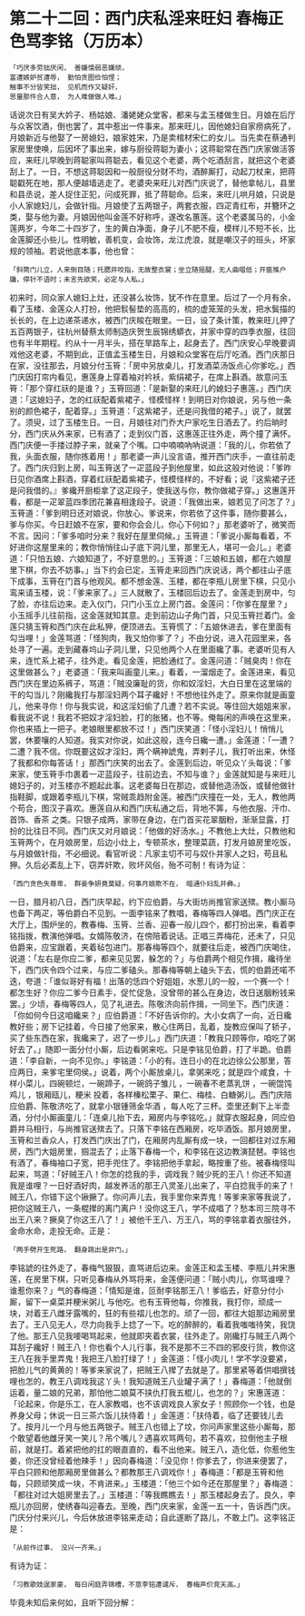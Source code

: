 第二十二回：西门庆私淫来旺妇 春梅正色骂李铭（万历本）
========================================================

    「巧厌多劳拙厌闲， 善嫌懦弱恶嫌顽，
    富遭嫉妒贫遭辱， 勤怕贪图俭怕悭；
    触事不分皆笑拙， 见机而作又疑奸，
    思量那件合人意， 为人难做做人难。」

话说次日有吴大妗子、杨姑娘、潘姥姥众堂客，都来与孟玉楼做生日。月娘在后厅与众客饮酒，倒也罢了，其中惹出一件事来。那来旺儿，因他媳妇自家痨病死了，月娘新近与他娶了一房媳妇，娘家姓宋，乃是卖棺材宋仁的女儿。当先卖在蔡通判家房里使唤，后因坏了事出来，嫁与厨役蒋聪为妻小；这蒋聪常在西门庆家做活答应，来旺儿早晚到蒋聪家叫蒋聪去，看见这个老婆，两个吃酒刮言，就把这个老婆刮上了。一日，不想这蒋聪因和一般厨役分财不均，酒醉厮打，动起刀杖来，把蒋聪戳死在地，那人便越墙逃走了。老婆央来旺儿对西门庆说了，替他拿帖儿，县里和县丞说，差人捉住正犯，问成死罪，抵了蒋聪命。后来，来旺儿哄月娘，只说是小人家媳妇儿，会做针指。月娘使了五两银子，两套衣服，四疋青红布，并簪环之类，娶与他为妻。月娘因他叫金莲不好称呼，遂改名蕙莲。这个老婆属马的，小金莲两岁，今年二十四岁了，生的黄白净面，身子儿不肥不瘦，模样儿不短不长，比金莲脚还小些儿。性明敏，善机变，会妆饰，龙江虎浪，就是嘲汉子的班头，坏家规的领袖。若说他底本事，他也曾：

    「斜筒门儿立，人来倒目随；托腮并咬指，无故整衣裳；坐立随摇腿，无人曲唱低；开窗推户牖，停针不语时；未言先欲笑，必定与人私。」

初来时，同众家人媳妇上灶，还没甚么妆饰，犹不作在意里。后过了一个月有余，看了玉楼、金莲众人打扮，他把䯼髻垫的高高的，梳的虚笼笼的头发，把水鬓描的长长的，在上边递茶递水，被西门庆睃在眼里。一日，设了条计策，教来旺儿押了五百两银子，往杭州替蔡太师制造庆贺生辰锦绣蟒衣，并家中穿的四季衣服，往回也有半年期程。约从十一月半头，搭在旱路车上，起身去了。西门庆安心早晚要调戏他这老婆，不期到此，正值孟玉楼生日，月娘和众堂客在后厅吃酒。西门庆那日在家，没往那去，月娘分付玉筲：「房中另放桌儿，打发酒菜汤饭点心你爹吃。」西门庆因打帘内看见，惠莲身上穿着袖对衿袄，紫绢裙子，在席上斟酒。故意问玉筲：「那个穿红祆的是谁？」玉筲回道：「是新娶的来旺儿的媳妇子惠莲。」西门庆道：「这媳妇子，怎的红祆配着紫裙子，怪模怪样！到明日对你娘说，另与他一条别的颜色裙子，配着穿。」玉筲道：「这紫裙子，还是问我借的裙子。」说了，就罢了。须臾，过了玉楼生日。一日，月娘往对门乔大户家吃生日酒去了。约后晌时分，西门庆从外来家，已有酒了；走到仪门首，这惠莲正往外走，两个撞了满怀。西门庆便一手搂过脖子来，就亲了个嘴。口中喃喃吶吶说道：「我的儿，你若依了我，头面衣服，随你拣着用！」那老婆一声儿没言语，推开西门庆手，一直往前走了。西门庆归到上房，叫玉筲送了一疋蓝段子到他屋里，如此这般对他说：「爹昨日见你酒席上斟酒，穿着红祆配着紫裙子，怪模怪样的，不好看；说『这紫裙子还是问我借的。』爹纔开厨柜拿了这疋段子，使我送与你，教你做裙子穿。」这惠莲开看，都是一疋翠蓝四季团花兼喜相逢段子。说道：「我做出来，娘若见了问怎了？」玉筲道：「爹到明日还对娘说，你放心。爹说来，你若依了这件事，随你要甚么，爹与你买。今日赶娘不在家，要和你会会儿，你心下何如？」那老婆听了，微笑而不言。因问：「爹多咱时分来？我好在屋里伺候。」玉筲道：「爹说小厮每看着，不好进你这屋里来的；教你悄悄往山子底下洞儿里，那里无人，堪可一会儿。」老婆道：「只怕五娘、六娘知道了，不好意思的。」玉筲道：「三娘和五娘，都在六娘屋里下棋，你去不妨事。」当下约会已定，玉筲走来回西门庆说话，两个都往山子底下成事，玉筲在门首与他观风。都不想金莲、玉楼，都在李瓶儿房里下棋，只见小鸾来请玉楼，说：「爹来家了。」三人就散了，玉楼回后边去了。金莲走到房中，匀了脸，亦往后边来。走入仪门，只门小玉立上房门首。金莲问：「你爹在屋里？」小玉摇手儿往前指，这金莲就知其意。走到前边山子角门首，只见玉筲拦着门。金莲只猜玉筲和西门庆在此私狎，便顶进去。玉筲慌了：「五娘休进去，爹在里面有勾当哩！」金莲骂道：「怪狗肉，我又怕你爹了？」不由分说，进入花园里来，各处寻了一遍。走到藏春坞山子洞儿里，只见他两个人在里面纔了事。老婆听见有人来，连忙系上裙子，往外走。看见金莲，把脸通红了。金莲问道：「贼臭肉！你在这里做甚么？」老婆道：「我来叫画童儿来。」看着，一溜烟走了。金莲进来，看见西门庆在里边系裤子，骂道：「贼没廉耻的货，你和奴淫妇，大白日里在这里端的干的勾当儿？刚纔我打与那淫妇两个耳子纔好！不想他往外走了。原来你就是画童儿，他来寻你！你与我实说，和这淫妇偷了几遭？若不实说。等住回大姐姐来家，看我说不说！我若不把奴才淫妇脸，打的胀猪，也不等。俺每闲的声唤在这里来，你也来插上一把子。老娘眼里都放不过！」西门庆笑道：「怪小淫妇儿！悄悄儿罢，休要嚷的人知道。我实对你说，如此这般，连今日纔一遭。」金莲道：「一遭？二遭？我不信。你既要这奴才淫妇，两个瞒神諕鬼，弄剌子儿，我打听出来，休怪了我都和你每答话！」那西门庆笑的出去了。金莲到后边，听见众丫头每说：「爹来家，使玉筲手巾裹着一疋蓝段子，往前边去，不知与谁？」金莲就知是与来旺儿媳妇子的，对玉楼亦不题起此事。这老婆每日在那边，或替他造汤饭，或替他做针指鞋脚，或跟着李瓶儿下棋，常贼乖趋附金莲。被西门庆撞在一处，无人，教他两个苟合，图汉子喜欢。惠莲自从和西门庆私通之后，背地不筭，与他衣服、汗巾、首饰、香茶 之类。只银子成两，家带在身边，在门首买花翠胭粉，渐渐显露，打扮的比往日不同。西门庆又对月娘说：「他做的好汤水。」不教他上大灶，只教他和玉筲两个，在月娘房里，后边小灶上，专顿茶水，整理菜蔬，打发月娘房里吃饭，与月娘做针指，不必细说。看官听说：凡家主切不可与奴仆并家人之妇，苟且私狎。久后必紊乱上下，窃弄奸欺，败坏风俗，殆不可制！有诗为证：

    「西门贪色失尊卑， 群妾争妍竟莫疑，何事月娘欺不在， 暗通仆妇乱并彝。」

一日，腊月初八日，西门庆早起，约下应伯爵，与大街坊尚推官家送殡。教小厮马也备下两疋，等伯爵白不见到。一面李铭来了教唱，春梅等四人弹唱。西门庆正在大厅上，围炉坐的，教春梅、玉筲、兰香、迎春一般儿四个，都打扮出来，看着李铭指拨，教演他弹唱。女婿陈敬济，在傍陪着说话。正唱三弄梅花，还未了，只见伯爵来，应宝跟着，夹着毡包进门。那春梅等四个，就要往后走，被西门庆喝住，说道：「左右是你应二爹，都来见见罢，躲怎的？」与伯爵两个相见作揖，纔待坐下，西门庆令四个过来，与应二爹磕头。那春梅等朝上磕头下去，慌的伯爵还喏不迭，夸道：「谁似哥好有福！出落的恁四个好姐姐，水葱儿的一般，一个赛一个！都怎生好？你应二爹今日素手，促忙促急，没曾带的甚么在身边，改日送胭粉钱来罢。」少顷，春梅等四人，见了礼进去。陈敬济向前作揖，一同坐下。西门庆道：「你如何今日这咱纔来？」应伯爵道：「不好告诉你的。大小女病了一向，近日纔教好些；房下记挂着，今日接了他家来，散心住两日，乱着，旋教应保叫了轿子，买了些东西在家，我纔来了，迟了一步儿。」西门庆道：「教我只顾等你，咱吃了粥好去了。」随即一面分付小厮，后边看粥来吃。只是李铭见伯爵，打了半跪。伯爵道：「李自新，一向不见你。」李铭道：「小的有。连日小的在北边徐公公那里，答应两日，来爹宅里伺侯。」说着，两个小厮放桌儿，拿粥来吃；就是四个咸食，十样小菜儿，四碗顿烂，一碗蹄子，一碗鸽子雏儿 ，一碗春不老蒸乳饼 ，一碗馄饨鸡儿 ，银厢瓯儿，粳米 投着，各样榛松栗子、果仁、梅桂、白糖粥儿。西门庆陪应伯爵、陈敬济吃了，就拿小银锺筛金华酒 ，每人吃了三杯。壶里还剩下上半壶酒，分付小厮画童儿：「连桌儿抬下去，厢房内与李铭吃。」就穿衣服起身，同应伯爵并马相行，与尚推官送殡去了。只落下李铭在西厢房，吃毕酒饭。那月娘房里，玉筲和兰香众人，打发西门庆出了门，在厢房内乱厮有成一块，一回都往对过东厢房，西门大姐房里，掴混去了；止落下春梅一个，和李铭在这边教演琵琶。李铭也有酒了，春梅袖口子宽，把手兜住了。李铭把他手拿起，略按重了些。被春梅怪叫起来，骂道：「好贼王八！你怎的捻我的手，调戏我？贼少死的王八！你还不知道我是谁哩？一日好酒好肉，越发养活的那王八灵圣儿出来了，平白捻我手的来了！贼王八，你错下这个锹撅了。你问声儿去，我手里你来弄鬼！等爹来家等我说了，把你这贼王八，一条棍撵的离门离户！没你这王八，学不成唱了？愁本司三院寻不出王八来？撅臭了你这王八了！」被他千王八、万王八，骂的李铭拿着衣服往外，金命水命，走投无命。正是：

    「两手劈开生死路， 翻身跳出是非门。」

李铭諕的往外走了，春梅气狠狠，直骂进后边来。金莲正和孟玉楼、李瓶儿并宋惠莲，在房里下棋，只听见春梅从外骂将来，金莲便问道：「贼小肉儿，你骂谁哩？谁惹你来？」气的春梅道：「情知是谁，叵耐李铭那王八！爹临去，好意分付小厮，留下一桌菜并粳米粥儿 与他吃。也有玉筲他每，你推我，我打你，顽成一块，对着王八雌牙露嘴的，狂的有些褶儿也怎的。顽了一回，都往大姐那边厢房里去了。王八见无人，尽力向我手上捻了一下。吃的醉醉的，看着我嗤嗤待笑，我饶了他。那王八见我喓喝骂起来，他就即夹着衣裳，往外走了。刚纔打与贼王八两个耳刮子纔好！贼王八！你也看个人儿行事，我不是那不三不四的邪皮行货，教你这王八在我手里弄鬼！我把王八脸打绿了！」金莲道：「怪小肉儿！学不学没要紧，把脸儿气的黄黄的！等爹来家说了，把贼王八撵了去就是了。那里紧等着供唱撰钱哩也怎的，教王八调戏我这丫头！我知道贼王八业罐子满了！」春梅道：「他就倒运着，量二娘的兄弟，那怕他二娘莫不挟仇打我五棍儿，也怎的？」宋惠莲道：「论起来，你是乐工，在人家教唱，也不该调戏良人家女子！照顾你一个钱，也是养身父母；休说一日三茶六饭儿扶侍着！」金莲道：「扶侍着，临了还要钱儿去了。按月儿一个月与他五两银子。贼王八也错上了坟，你问声家里这些小厮每，那个敢望着他雌牙笑一笑儿？吊个嘴儿？遇喜欢骂两句，若不喜欢，拉倒他主子根前，就是打。着紧把他的扛的眼直直的，看不出他来。贼王八，造化低，你惹他生姜，你还没曾经着他辣手！」因向春梅道：「没见你！你爹去了，你进来便罢了，平白只顾和他那厢房里做甚么？都教那王八调戏你！」春梅道：「都是玉筲和他每，只顾顽笑成一块，不肯进来。」玉楼道：「他三个如今还在那屋里？」春梅道：「都往对过大姐房里去了。」玉楼道：「等我瞧瞧去！」那玉楼起身去了。良久，李瓶儿亦回房，使绣春叫迎春去。至晚，西门庆来家，金莲一五一十，告诉西门庆。门庆分付来兴儿，今后休放进李铭来走动；自此遂断了路儿，不敢上门。这李铭正是：

    「从前作过事， 没兴一齐来。」

有诗为证：

    「习教歌妓逞家豪， 每日闲庭弄锦槽，不意李铭遭谴斥， 春梅声价竞天高。」

毕竟未知后来何如，且听下回分解：
